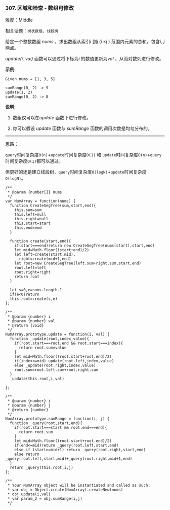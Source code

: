 ### 307. 区域和检索 - 数组可修改

难度：Middle

相关话题：`树状数组`、`线段树`

给定一个整数数组 *nums* ，求出数组从索引*i* 到*j* (*i* &le;*j* ) 范围内元素的总和，包含*i, j* 两点。



*update(i, val)*  函数可以通过将下标为*i* 的数值更新为*val* ，从而对数列进行修改。



**示例:** 



```
Given nums = [1, 3, 5]

sumRange(0, 2) -> 9
update(1, 2)
sumRange(0, 2) -> 8
```


**说明:** 




1. 数组仅可以在*update* 函数下进行修改。

2. 你可以假设 *update*  函数与 *sumRange*  函数的调用次数是均匀分布的。






-----

思路：

`query`时间复杂度`O(n)`+`update`时间复杂度`O(1)` 和 `update`时间复杂度`O(n)`+`query`时间复杂度`O(1)`都可以通过。

但更好的还是建立线段树，`query`时间复杂度`O(logN)`+`update`时间复杂度`O(logN)`。

```
/**
 * @param {number[]} nums
 */
var NumArray = function(nums) {
  function CreateSegTree(sum,start,end){
    this.sum=sum
    this.left=null
    this.right=null
    this.start=start
    this.end=end
  }

  function create(start,end){
    if(start===end)return new CreateSegTree(nums[start],start,end)
    let mid=Math.floor((start+end)/2)
    let left=create(start,mid),
      right=create(mid+1,end)
    let root=new CreateSegTree(left.sum+right.sum,start,end)
    root.left=left
    root.right=right
    return root
  }

  let s=0,e=nums.length-1
  if(e<0)return
  this.root=create(s,e)
};

/** 
 * @param {number} i 
 * @param {number} val
 * @return {void}
 */
NumArray.prototype.update = function(i, val) {
  function _update(root,index,value){
    if(root.start===root.end && root.start===index){
      return root.sum=value
    }
    let mid=Math.floor((root.start+root.end)/2)
    if(index<=mid)_update(root.left,index,value)
    else _update(root.right,index,value)
    root.sum=root.left.sum+root.right.sum
  }
  _update(this.root,i,val)

};

/** 
 * @param {number} i 
 * @param {number} j
 * @return {number}
 */
NumArray.prototype.sumRange = function(i, j) {
  function _query(root,start,end){
    if(root.start===start && root.end===end){
      return root.sum
    }
    let mid=Math.floor((root.start+root.end)/2)
    if(end<=mid)return _query(root.left,start,end)
    else if (start>=mid+1) return _query(root.right,start,end)
    else return _query(root.left,start,mid)+_query(root.right,mid+1,end)
  }
  return _query(this.root,i,j)
};

/** 
 * Your NumArray object will be instantiated and called as such:
 * var obj = Object.create(NumArray).createNew(nums)
 * obj.update(i,val)
 * var param_2 = obj.sumRange(i,j)
 */
```

